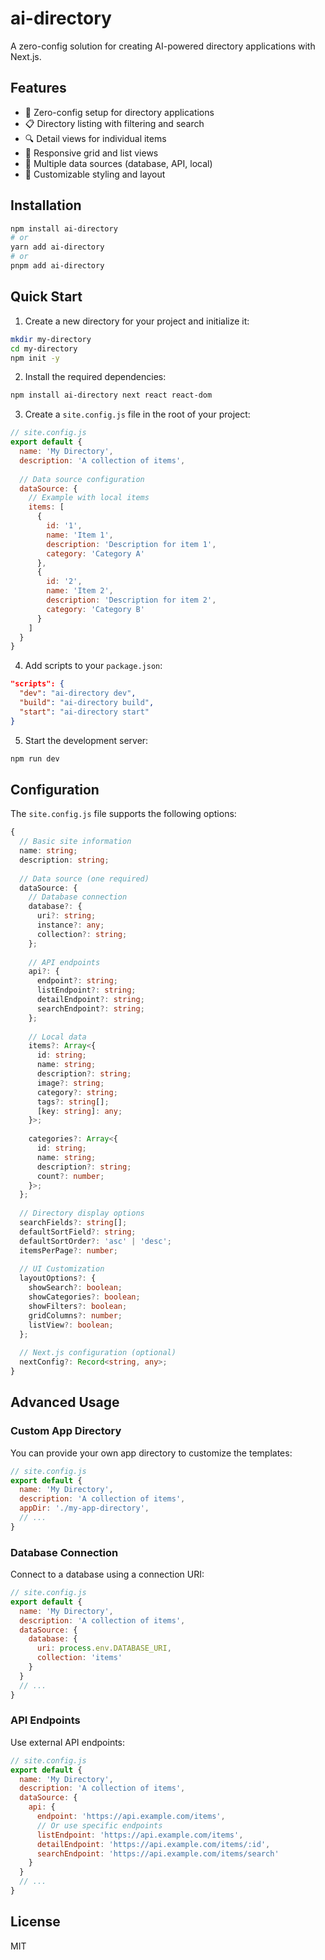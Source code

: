 # ai-directory

A zero-config solution for creating AI-powered directory applications with Next.js.

## Features

- 🚀 Zero-config setup for directory applications
- 📋 Directory listing with filtering and search
- 🔍 Detail views for individual items
- 📱 Responsive grid and list views
- 🔄 Multiple data sources (database, API, local)
- 🎨 Customizable styling and layout

## Installation

```bash
npm install ai-directory
# or
yarn add ai-directory
# or
pnpm add ai-directory
```

## Quick Start

1. Create a new directory for your project and initialize it:

```bash
mkdir my-directory
cd my-directory
npm init -y
```

2. Install the required dependencies:

```bash
npm install ai-directory next react react-dom
```

3. Create a `site.config.js` file in the root of your project:

```js
// site.config.js
export default {
  name: 'My Directory',
  description: 'A collection of items',
  
  // Data source configuration
  dataSource: {
    // Example with local items
    items: [
      {
        id: '1',
        name: 'Item 1',
        description: 'Description for item 1',
        category: 'Category A'
      },
      {
        id: '2',
        name: 'Item 2',
        description: 'Description for item 2',
        category: 'Category B'
      }
    ]
  }
}
```

4. Add scripts to your `package.json`:

```json
"scripts": {
  "dev": "ai-directory dev",
  "build": "ai-directory build",
  "start": "ai-directory start"
}
```

5. Start the development server:

```bash
npm run dev
```

## Configuration

The `site.config.js` file supports the following options:

```typescript
{
  // Basic site information
  name: string;
  description: string;
  
  // Data source (one required)
  dataSource: {
    // Database connection
    database?: {
      uri?: string;
      instance?: any;
      collection?: string;
    };
    
    // API endpoints
    api?: {
      endpoint?: string;
      listEndpoint?: string;
      detailEndpoint?: string;
      searchEndpoint?: string;
    };
    
    // Local data
    items?: Array<{
      id: string;
      name: string;
      description?: string;
      image?: string;
      category?: string;
      tags?: string[];
      [key: string]: any;
    }>;
    
    categories?: Array<{
      id: string;
      name: string;
      description?: string;
      count?: number;
    }>;
  };
  
  // Directory display options
  searchFields?: string[];
  defaultSortField?: string;
  defaultSortOrder?: 'asc' | 'desc';
  itemsPerPage?: number;
  
  // UI Customization
  layoutOptions?: {
    showSearch?: boolean;
    showCategories?: boolean;
    showFilters?: boolean;
    gridColumns?: number;
    listView?: boolean;
  };
  
  // Next.js configuration (optional)
  nextConfig?: Record<string, any>;
}
```

## Advanced Usage

### Custom App Directory

You can provide your own app directory to customize the templates:

```js
// site.config.js
export default {
  name: 'My Directory',
  description: 'A collection of items',
  appDir: './my-app-directory',
  // ...
}
```

### Database Connection

Connect to a database using a connection URI:

```js
// site.config.js
export default {
  name: 'My Directory',
  description: 'A collection of items',
  dataSource: {
    database: {
      uri: process.env.DATABASE_URI,
      collection: 'items'
    }
  }
  // ...
}
```

### API Endpoints

Use external API endpoints:

```js
// site.config.js
export default {
  name: 'My Directory',
  description: 'A collection of items',
  dataSource: {
    api: {
      endpoint: 'https://api.example.com/items',
      // Or use specific endpoints
      listEndpoint: 'https://api.example.com/items',
      detailEndpoint: 'https://api.example.com/items/:id',
      searchEndpoint: 'https://api.example.com/items/search'
    }
  }
  // ...
}
```

## License

MIT
